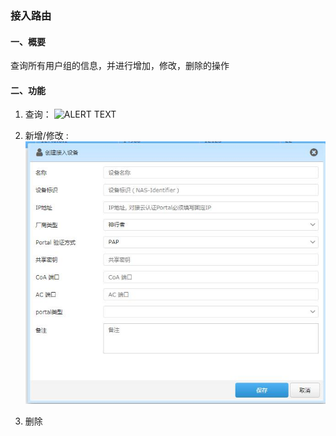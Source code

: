 
### 接入路由
#### 一、概要
查询所有用户组的信息，并进行增加，修改，删除的操作

#### 二、功能
1. 查询：
![ALERT TEXT](/images/nas_list.jpg)

2. 新增/修改 :
![ALERT TEXT](/images/nas_add.jpg)

3. 删除
